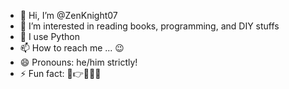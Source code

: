 - 👋 Hi, I’m @ZenKnight07
- 👀 I’m interested in reading books, programming, and DIY stuffs
- 🌱 I use Python
- 📫 How to reach me ... 😉
- 😄 Pronouns: he/him strictly!
- ⚡ Fun fact: 🫵👉❌🦸‍♂️

<!---
ZenKnight07/ZenKnight07 is a ✨ special ✨ repository because its `README.md` (this file) appears on your GitHub profile.
You can click the Preview link to take a look at your changes.
--->

